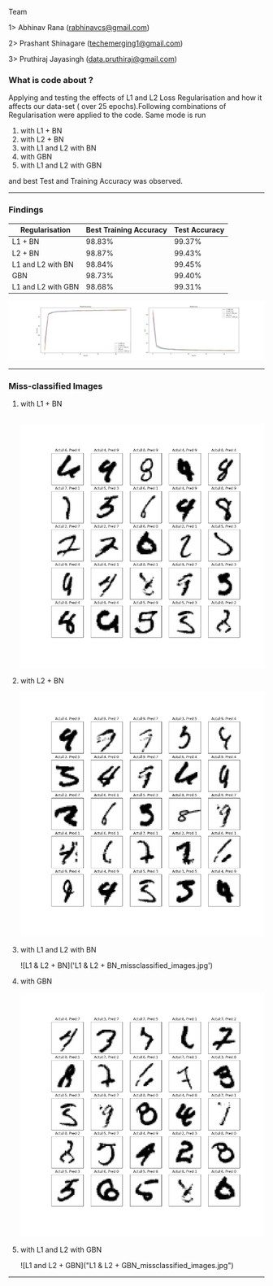Team

1> Abhinav Rana (rabhinavcs@gmail.com)

2> Prashant Shinagare (techemerging1@gmail.com)

3> Pruthiraj Jayasingh (data.pruthiraj@gmail.com)


### What is code about ?

Applying and testing the effects of L1 and L2 Loss Regularisation and how it affects our data-set ( over 25 epochs).Following combinations of Regularisation were applied to the code. Same mode is run 

1. with L1 + BN
2. with L2 + BN
3. with L1 and L2 with BN
4. with GBN
5. with L1 and L2 with GBN

and best Test and Training Accuracy was observed.

---

### Findings

| Regularisation     | Best Training Accuracy | Test Accuracy |
| ------------------ | ---------------------- | ------------- |
| L1 + BN            | 98.83%                 | 99.37%        |
| L2 + BN            | 98.87%                 | 99.43%        |
| L1 and L2 with BN  | 98.84%                 | 99.45%        |
| GBN                | 98.73%                 | 99.40%        |
| L1 and L2 with GBN | 98.68%                 | 99.31%        |

![](Comparision.png)

---

### Miss-classified Images

1. with L1 + BN

   ​	![L1 + BN](L1+BN_missclassified_images.jpg)

2. with L2 + BN

   ![L2+BN](L2+BN_missclassified_images.jpg)

3. with L1 and L2 with BN

   ![L1 & L2 + BN]('L1 & L2 + BN_missclassified_images.jpg')

4. with GBN

   ![GBN_missclassified_images](GBN_missclassified_images.jpg)

5. with L1 and L2 with GBN

   ![L1 and L2 + GBN]("L1 & L2 + GBN_missclassified_images.jpg")

---

